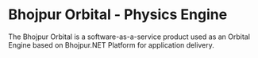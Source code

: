 # Bhojpur Orbital - Physics Engine
The Bhojpur Orbital is a software-as-a-service product used as an Orbital Engine based on Bhojpur.NET Platform for application delivery.
